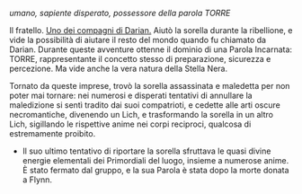 *umano, sapiente disperato, possessore della parola <span class="incarnate-word">TORRE</span>*

Il fratello. [Uno dei compagni di Darian.](/star/mainquest#i-gemelli-prodigio) Aiutò la sorella durante la ribellione, e vide la possibilità di aiutare il resto del mondo quando fu chiamato da Darian. Durante queste avventure ottenne il dominio di una Parola Incarnata: TORRE, rappresentante il concetto stesso di preparazione, sicurezza e percezione. Ma vide anche la vera natura della Stella Nera. 

Tornato da queste imprese, trovò la sorella assassinata e maledetta per non poter mai tornare: nei numerosi e disperati tentativi di annullare la maledizione si sentì tradito dai suoi compatrioti, e cedette alle arti oscure necromantiche, divenendo un Lich, e trasformando la sorella in un altro Lich, sigillando le rispettive anime nei corpi reciproci, qualcosa di estremamente proibito.

- Il suo ultimo tentativo di riportare la sorella sfruttava le quasi divine energie elementali dei Primordiali del luogo, insieme a numerose anime. È stato fermato dal gruppo, e la sua Parola è stata dopo la morte donata a Flynn. 